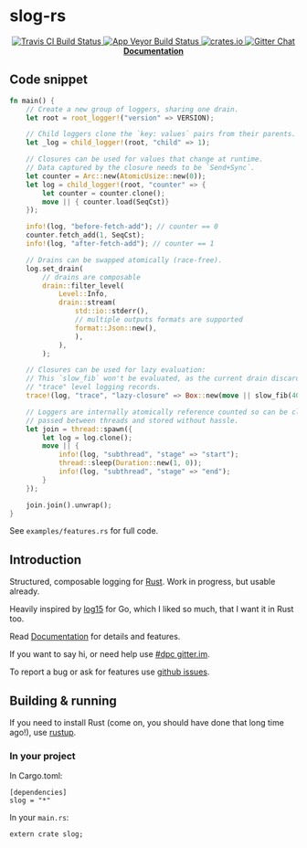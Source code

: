 # slog-rs

<p align="center">
  <a href="https://travis-ci.org/dpc/slog-rs">
      <img src="https://img.shields.io/travis/dpc/mioco/master.svg?style=flat-square" alt="Travis CI Build Status">
  </a>
  <a href="https://ci.appveyor.com/project/dpc/slog-rs/branch/master">
      <img src="https://ci.appveyor.com/api/projects/status/p5rjfbqw2a3pxc4o/branch/master?svg=true" alt="App Veyor Build Status">
  </a>
  <a href="https://crates.io/crates/slog">
      <img src="http://meritbadge.herokuapp.com/slog?style=flat-square" alt="crates.io">
  </a>
  <a href="https://gitter.im/dpc/slog">
      <img src="https://img.shields.io/badge/GITTER-join%20chat-green.svg?style=flat-square" alt="Gitter Chat">
  </a>
  <br>
  <strong><a href="//dpc.github.io/slog/">Documentation</a></strong>
</p>


## Code snippet

``` rust
fn main() {
    // Create a new group of loggers, sharing one drain.
    let root = root_logger!("version" => VERSION);

    // Child loggers clone the `key: values` pairs from their parents.
    let _log = child_logger!(root, "child" => 1);

    // Closures can be used for values that change at runtime.
    // Data captured by the closure needs to be `Send+Sync`.
    let counter = Arc::new(AtomicUsize::new(0));
    let log = child_logger!(root, "counter" => {
        let counter = counter.clone();
        move || { counter.load(SeqCst)}
    });

    info!(log, "before-fetch-add"); // counter == 0
    counter.fetch_add(1, SeqCst);
    info!(log, "after-fetch-add"); // counter == 1

    // Drains can be swapped atomically (race-free).
    log.set_drain(
        // drains are composable
        drain::filter_level(
            Level::Info,
            drain::stream(
                std::io::stderr(),
                // multiple outputs formats are supported
                format::Json::new(),
                ),
            ),
        );

    // Closures can be used for lazy evaluation:
    // This `slow_fib` won't be evaluated, as the current drain discards
    // "trace" level logging records.
    trace!(log, "trace", "lazy-closure" => Box::new(move || slow_fib(40)));

    // Loggers are internally atomically reference counted so can be cloned,
    // passed between threads and stored without hassle.
    let join = thread::spawn({
        let log = log.clone();
        move || {
            info!(log, "subthread", "stage" => "start");
            thread::sleep(Duration::new(1, 0));
            info!(log, "subthread", "stage" => "end");
        }
    });

    join.join().unwrap();
}
```

See `examples/features.rs` for full code.

## Introduction

Structured, composable logging for [Rust][rust]. Work in progress, but usable
already.

Heavily inspired by [log15] for Go, which I liked so much, that I want it in
Rust too.

Read [Documentation](//dpc.github.io/slog-rs/) for details and features.

If you want to say hi, or need help use [#dpc gitter.im][dpc gitter].

To report a bug or ask for features use [github issues][issues].

[rust]: http://rust-lang.org
[dpc gitter]: https://gitter.im/dpc/dpc
[issues]: //github.com/dpc/slog-rs/issues
[log15]: //github.com/inconshreveable/log15

## Building & running

If you need to install Rust (come on, you should have done that long time ago!), use [rustup][rustup].

[rustup]: https://rustup.rs

### In your project

In Cargo.toml:

```
[dependencies]
slog = "*"
```

In your `main.rs`:

```
extern crate slog;
```
